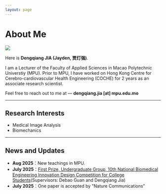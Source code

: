 ```yaml
---
layout: page
---
```


# About Me


 <img src="https://jdq818.github.io/dengqiangjia.jpg" class="floatpic">

Here is **Dengqiang JIA (Jayden, 贾灯强)**.<br>

I am a Lecturer of the Faculty of Applied Sciences in Macao Polytechnic Universtiy (MPU).
Prior to MPU, I have worked on Hong Kong Centre for Cerebro-cardiovascular Health Engineering (COCHE) for 2 years as an associate research scientist. 

Feel free to reach out to me at — **dengqiang.jia [at] mpu.edu.mo**

---

## Research Interests

- Medical Image Analysis
- Biomechanics

---

## News and Updates

- **Aug 2025**：New teachings in MPU.
- **July 2025**：[First Prize, Undergraduate Group, 10th National Biomedical Engineering Innovation Design Competition for College Students](https://control.sdu.edu.cn/info/1057/7638.htm)(Supervisors: Debao Guan and Dengqiang Jia)
- **July 2025**：One paper is accepted by "Nature Communications"
<br>
